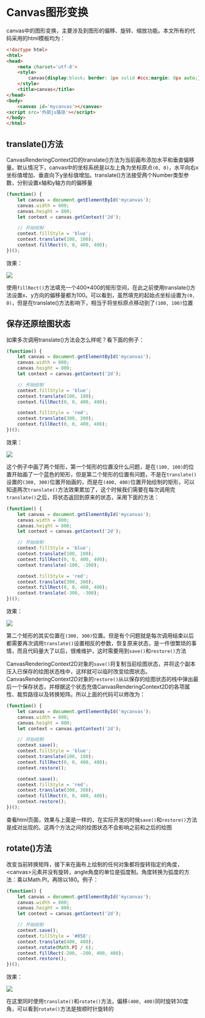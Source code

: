 # Canvas图形变换
canvas中的图形变换，主要涉及到图形的偏移、旋转、缩放功能。本文所有的代码采用的html模板均为：
```html
<!doctype html>
<html>
<head>
	<meta charset='utf-8'>
	<style>
		canvas{display:block; border: 1px solid #ccc;margin: 0px auto;}
	</style>
	<title>canvas</title>
</head>
<body>
	<canvas id='mycanvas'></canvas>
<script src='外部js路径'></script>
</body>
</html>
```

## translate()方法
CanvasRenderingContext2D的translate()方法为当前画布添加水平和垂直偏移量。默认情况下，canvas中的坐标系统是以左上角为坐标原点`(0, 0)`，水平向右x坐标值增加、垂直向下y坐标值增加。translate()方法接受两个Number类型参数，分别设置x轴和y轴方向的偏移量

```javascript
(function() {
	let canvas = document.getElementById('mycanvas');
	canvas.width = 800;
	canvas.height = 800;
	let context = canvas.getContext('2d');

	// 开始绘制
	context.fillStyle = 'blue';
	context.translate(100, 100);
	context.fillRect(0, 0, 400, 400);
})();
```

效果：

![](./images/00016.png)

使用`fillRect()`方法填充一个400*400的矩形空间，在此之前使用translate()方法设置x、y方向的偏移量都为100。可以看到，虽然填充的起始点坐标设置为`(0, 0)`，但是在translate()方法影响下，相当于将坐标原点移动到了`(100, 100)`位置

## 保存还原绘图状态
如果多次调用translate()方法会怎么样呢？看下面的例子：
```javascript
(function() {
	let canvas = document.getElementById('mycanvas');
	canvas.width = 800;
	canvas.height = 800;
	let context = canvas.getContext('2d');

	// 开始绘制
	context.fillStyle = 'blue';
	context.translate(100, 100);
	context.fillRect(0, 0, 400, 400);

	context.fillStyle = 'red';
	context.translate(300, 300);
	context.fillRect(0, 0, 400, 400);
})();
```

效果：

![](./images/00017.png)

这个例子中画了两个矩形，第一个矩形的位置没什么问题，是在`(100, 100)`的位置开始画了一个蓝色的矩形，但是第二个矩形的位置有问题，不是在`translate()`设置的`(300, 300)`位置开始画的，而是在`(400, 400)`位置开始绘制的矩形，可以知道两次`translate()`方法效果累加了，这个时候我们需要在每次调用完`translate()`之后，将状态返回到原来的状态，采用下面的方法：

```javascript
(function() {
	let canvas = document.getElementById('mycanvas');
	canvas.width = 800;
	canvas.height = 800;
	let context = canvas.getContext('2d');

	// 开始绘制
	context.fillStyle = 'blue';
	context.translate(100, 100);
	context.fillRect(0, 0, 400, 400);
	context.translate(-100, -100);

	context.fillStyle = 'red';
	context.translate(300, 300);
	context.fillRect(0, 0, 400, 400);
	context.translate(-300, -300);
})();
```

效果：

![](./images/00018.png)

第二个矩形的其实位置在`(300, 300)`位置。但是有个问题就是每次调用结束以后都需要再次调用`translate()`设置相反的参数，恢复原来状态，是一件很繁琐的事情，而且代码量大了以后，很难维护，这时需要用到`save()`和`restore()`方法

CanvasRenderingContext2D对象的`save()`将复制当前绘图状态，并将这个副本压入已保存的绘图状态栈中，这样就可以临时改变绘图状态。 CanvasRenderingContext2D对象的`restore()`从以保存的绘图状态的栈中弹出最后一个保存状态，并根据这个状态充值CanvasRenderingContext2D的各项属性、裁剪路径以及转换矩阵。所以上面的代码可以修改为：
```javascript
(function() {
	let canvas = document.getElementById('mycanvas');
	canvas.width = 800;
	canvas.height = 800;
	let context = canvas.getContext('2d');

	// 开始绘制
	context.save();
	context.fillStyle = 'blue';
	context.translate(100, 100);
	context.fillRect(0, 0, 400, 400);
	context.restore();

	context.save();
	context.fillStyle = 'red';
	context.translate(300, 300);
	context.fillRect(0, 0, 400, 400);
	context.restore();
})();
```

查看html页面，效果与上面是一样的，在实际开发的时候`save()`和`restore()`方法是成对出现的。这两个方法之间的绘图状态不会影响之前和之后的绘图

## rotate()方法
改变当前转换矩阵，接下来在画布上绘制的任何对象都将旋转指定的角度，&lt;canvas&gt;元素并没有旋转，angle角度的单位是弧度制。角度转换为弧度的方法：乘以Math.PI，再除以180。例子：

```javascript
(function() {
	let canvas = document.getElementById('mycanvas');
	canvas.width = 800;
	canvas.height = 800;
	let context = canvas.getContext('2d');

	// 开始绘制
	context.save();
	context.fillStyle = '#058';
	context.translate(400, 400);
	context.rotate(Math.PI / 6);
	context.fillRect(-200, -200, 400, 400);
	context.restore();
})();
```

效果：

![](./images/00019.png)

在这里同时使用`translate()`和`rotate()`方法，偏移`(400, 400)`同时旋转30度角，可以看到`rotate()`方法是按顺时针旋转的
